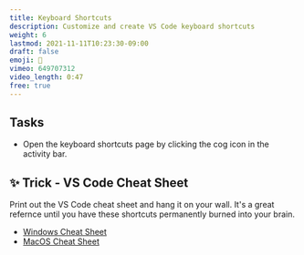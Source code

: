 ```yaml
---
title: Keyboard Shortcuts
description: Customize and create VS Code keyboard shortcuts
weight: 6
lastmod: 2021-11-11T10:23:30-09:00
draft: false
emoji: 🎹
vimeo: 649707312
video_length: 0:47
free: true
---
```


## Tasks

- Open the keyboard shortcuts page by clicking the cog icon in the activity bar. 

## ✨ Trick - VS Code Cheat Sheet

Print out the VS Code cheat sheet and hang it on your wall. It's a great refernce until you have these shortcuts permanently burned into your brain. 

- [Windows Cheat Sheet](https://code.visualstudio.com/shortcuts/keyboard-shortcuts-windows.pdf)
- [MacOS Cheat Sheet](https://code.visualstudio.com/shortcuts/keyboard-shortcuts-macos.pdf)